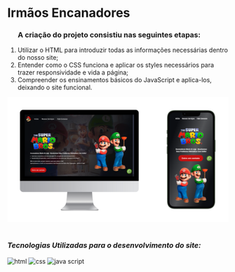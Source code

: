 
<h1>Irmãos Encanadores</h1>
<ol>
<h3>A criação do projeto consistiu nas seguintes etapas:</h3>
<li>Utilizar o HTML para introduzir todas as informações necessárias dentro do nosso site;</li>
<li>Entender como o CSS funciona e aplicar os styles necessários para trazer responsividade e vida a página;</li>
<li>Compreender os ensinamentos básicos do JavaScript e aplica-los, deixando o site funcional.</li>
</ol>

<div>
<img max-width="100%" src="https://raw.githubusercontent.com/rodrigor-ti/encanadores/refs/heads/main/src/images/banner%20apresenta%C3%A7%C3%A3o.png"/>
</div>

<br>
<i><h3>Tecnologias Utilizadas para o desenvolvimento do site:</h3></i>
<div>
    <img align="center" alt="html" src="https://img.shields.io/badge/HTML-239120?style=for-the-badge&logo=html5&logoColor=white"/>
    <img align="center" alt="css" src="https://img.shields.io/badge/CSS-239120?&style=for-the-badge&logo=css3&logoColor=white"/>
    <img align="center" alt="java script" src="https://img.shields.io/badge/JavaScript-F7DF1E?style=for-the-badge&logo=javascript&logoColor=black"/>
</div>
<br>



